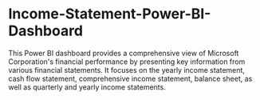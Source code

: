 # Income-Statement-Power-BI-Dashboard
This Power BI dashboard provides a comprehensive view of Microsoft Corporation's financial performance by presenting key information from various financial statements. It focuses on the yearly income statement, cash flow statement, comprehensive income statement, balance sheet, as well as quarterly and yearly income statements.
